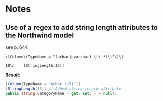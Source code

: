# Notes

## Use of a regex to add string length attributes to the Northwind model
see p. 644

```search pattern
\[Column\(TypeName = "(nchar|nvarchar) \((.*)\)"\)\]
```
```replace pattern
$0\n    [StringLength($2)]
```

***Result:***
```csharp
[Column(TypeName = "nchar (15)")]
[StringLength(15)] // Added string length attribute
public string CategoryName { get; set; } = null!;
```
